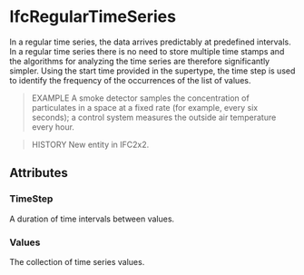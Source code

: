 # IfcRegularTimeSeries

In a regular time series, the data arrives predictably at predefined intervals. In a regular time series there is no need to store multiple time stamps and the algorithms for analyzing the time series are therefore significantly simpler. Using the start time provided in the supertype, the time step is used to identify the frequency of the occurrences of the list of values.<!-- end of definition -->

> EXAMPLE  A smoke detector samples the concentration of particulates in a space at a fixed rate (for example, every six seconds); a control system measures the outside air temperature every hour.

> HISTORY  New entity in IFC2x2.

## Attributes

### TimeStep
A duration of time intervals between values.

### Values
The collection of time series values.
